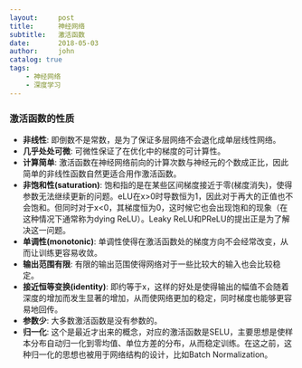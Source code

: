 ```yaml
---
layout:     post
title:      神经网络
subtitle:   激活函数
date:       2018-05-03
author:     john
catalog: true
tags:
    - 神经网络
    - 深度学习
---
```

### 激活函数的性质
- **非线性**: 即倒数不是常数，是为了保证多层网络不会退化成单层线性网络。
- **几乎处处可微**: 可微性保证了在优化中的梯度的可计算性。
- **计算简单**: 激活函数在神经网络前向的计算次数与神经元的个数成正比，因此简单的非线性函数自然更适合用作激活函数。
- **非饱和性(saturation)**: 饱和指的是在某些区间梯度接近于零(梯度消失)，使得参数无法继续更新的问题。eLU在x>0时导数恒为1，因此对于再大的正值也不会饱和。但同时对于x<0，其梯度恒为0，这时候它也会出现饱和的现象（在这种情况下通常称为dying ReLU）。Leaky ReLU和PReLU的提出正是为了解决这一问题。
- **单调性(monotonic)**: 单调性使得在激活函数处的梯度方向不会经常改变，从而让训练更容易收敛。
- **输出范围有限**: 有限的输出范围使得网络对于一些比较大的输入也会比较稳定。
- **接近恒等变换(identity)**: 即约等于x，这样的好处是使得输出的幅值不会随着深度的增加而发生显著的增加，从而使网络更加的稳定，同时梯度也能够更容易地回传。
- **参数少**: 大多数激活函数是没有参数的。
- **归一化**: 这个是最近才出来的概念，对应的激活函数是SELU，主要思想是使样本分布自动归一化到零均值、单位方差的分布，从而稳定训练。在这之前，这种归一化的思想也被用于网络结构的设计，比如Batch Normalization。
